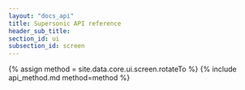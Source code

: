 ```yaml
---
layout: "docs_api"
title: Supersonic API reference
header_sub_title: 
section_id: ui
subsection_id: screen
---
```


{% assign method = site.data.core.ui.screen.rotateTo %}
{% include api_method.md method=method %}
